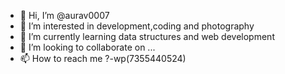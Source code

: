 - 👋 Hi, I’m @aurav0007
- 👀 I’m interested in development,coding and photography
- 🌱 I’m currently learning data structures and web development
- 💞️ I’m looking to collaborate on ...
- 📫 How to reach me ?-wp(7355440524)
<!---
aurav0007/aurav0007 is a ✨ special ✨ repository because its `README.md` (this file) appears on your GitHub profile.
You can click the Preview link to take a look at your changes.
--->
